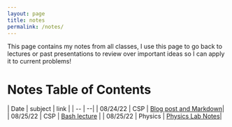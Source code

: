 ```yaml
---
layout: page
title: notes
permalink: /notes/
---
```


This page contains my notes from all classes, I use this page to go back to lectures or past presentations to review over important ideas so I can apply it to current problems!

# Notes Table of Contents

| Date | subject | link |
| -- | --|
| 08/24/22 | CSP | [Blog post and Markdown](https://alexkumar19.github.io/fastpages-APCSP/jupyter/csp/2022/08/24/BlogPostNotes.html)|
| 08/25/22 | CSP | [Bash lecture](https://alexkumar19.github.io/fastpages-APCSP/markdown/csp/2022/08/25/NotesAPCSP-BashLecture.html) |
| 08/25/22 | Physics | [Physics Lab Notes](https://alexkumar19.github.io/fastpages-APCSP/2022/08/28/PhysicsLabNotes.html)|
